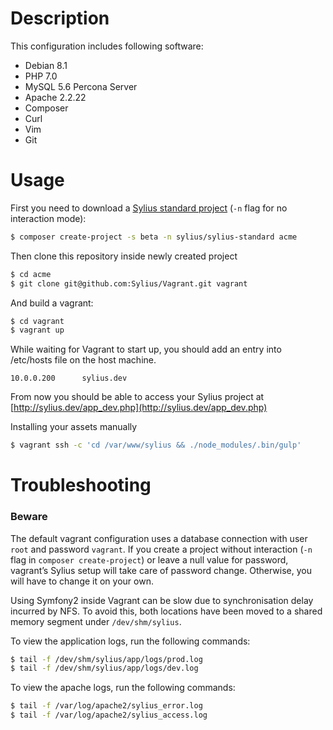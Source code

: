 # Description
This configuration includes following software:

* Debian 8.1
* PHP 7.0
* MySQL 5.6 Percona Server
* Apache 2.2.22
* Composer
* Curl
* Vim
* Git

# Usage

First you need to download a [Sylius standard project](https://github.com/Sylius/Sylius-Standard) (`-n` flag for no interaction mode):
```bash
$ composer create-project -s beta -n sylius/sylius-standard acme
```

Then clone this repository inside newly created project 
```bash
$ cd acme
$ git clone git@github.com:Sylius/Vagrant.git vagrant
```

And build a vagrant:
```bash
$ cd vagrant
$ vagrant up
``` 

While waiting for Vagrant to start up, you should add an entry into /etc/hosts file on the host machine.

```
10.0.0.200      sylius.dev
```

From now you should be able to access your Sylius project at [http://sylius.dev/app_dev.php](http://sylius.dev/app_dev.php)

Installing your assets manually

```bash
$ vagrant ssh -c 'cd /var/www/sylius && ./node_modules/.bin/gulp'
```

# Troubleshooting

### Beware

The default vagrant configuration uses a database connection with user `root` and password `vagrant`. If you create a project without interaction (`-n` flag in `composer create-project`) or leave a null value for password, vagrant’s Sylius setup will take care of password change. Otherwise, you will have to change it on your own.

Using Symfony2 inside Vagrant can be slow due to synchronisation delay incurred by NFS. To avoid this, both locations have been moved to a shared memory segment under ``/dev/shm/sylius``.

To view the application logs, run the following commands:

```bash
$ tail -f /dev/shm/sylius/app/logs/prod.log
$ tail -f /dev/shm/sylius/app/logs/dev.log
```

To view the apache logs, run the following commands:

```bash
$ tail -f /var/log/apache2/sylius_error.log
$ tail -f /var/log/apache2/sylius_access.log
```
